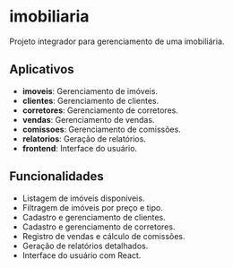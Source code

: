 # imobiliaria

Projeto integrador para gerenciamento de uma imobiliária.

## Aplicativos

- **imoveis**: Gerenciamento de imóveis.
- **clientes**: Gerenciamento de clientes.
- **corretores**: Gerenciamento de corretores.
- **vendas**: Gerenciamento de vendas.
- **comissoes**: Gerenciamento de comissões.
- **relatorios**: Geração de relatórios.
- **frontend**: Interface do usuário.

## Funcionalidades

- Listagem de imóveis disponíveis.
- Filtragem de imóveis por preço e tipo.
- Cadastro e gerenciamento de clientes.
- Cadastro e gerenciamento de corretores.
- Registro de vendas e cálculo de comissões.
- Geração de relatórios detalhados.
- Interface do usuário com React.
